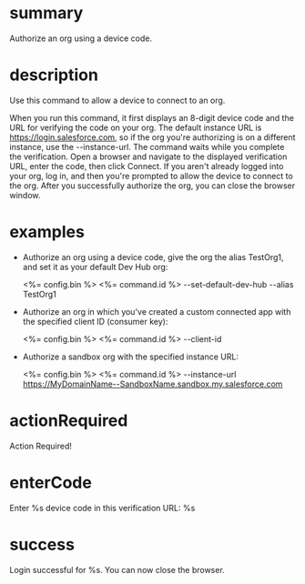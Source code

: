 # summary

Authorize an org using a device code.

# description

Use this command to allow a device to connect to an org.

When you run this command, it first displays an 8-digit device code and the URL for verifying the code on your org. The default instance URL is https://login.salesforce.com, so if the org you're authorizing is on a different instance, use the --instance-url. The command waits while you complete the verification. Open a browser and navigate to the displayed verification URL, enter the code, then click Connect. If you aren't already logged into your org, log in, and then you're prompted to allow the device to connect to the org. After you successfully authorize the org, you can close the browser window.

# examples

- Authorize an org using a device code, give the org the alias TestOrg1, and set it as your default Dev Hub org:

  <%= config.bin %> <%= command.id %> --set-default-dev-hub --alias TestOrg1

- Authorize an org in which you've created a custom connected app with the specified client ID (consumer key):

  <%= config.bin %> <%= command.id %> --client-id <OAuth client id>

- Authorize a sandbox org with the specified instance URL:

  <%= config.bin %> <%= command.id %> --instance-url https://MyDomainName--SandboxName.sandbox.my.salesforce.com

# actionRequired

Action Required!

# enterCode

Enter %s device code in this verification URL: %s

# success

Login successful for %s. You can now close the browser.
